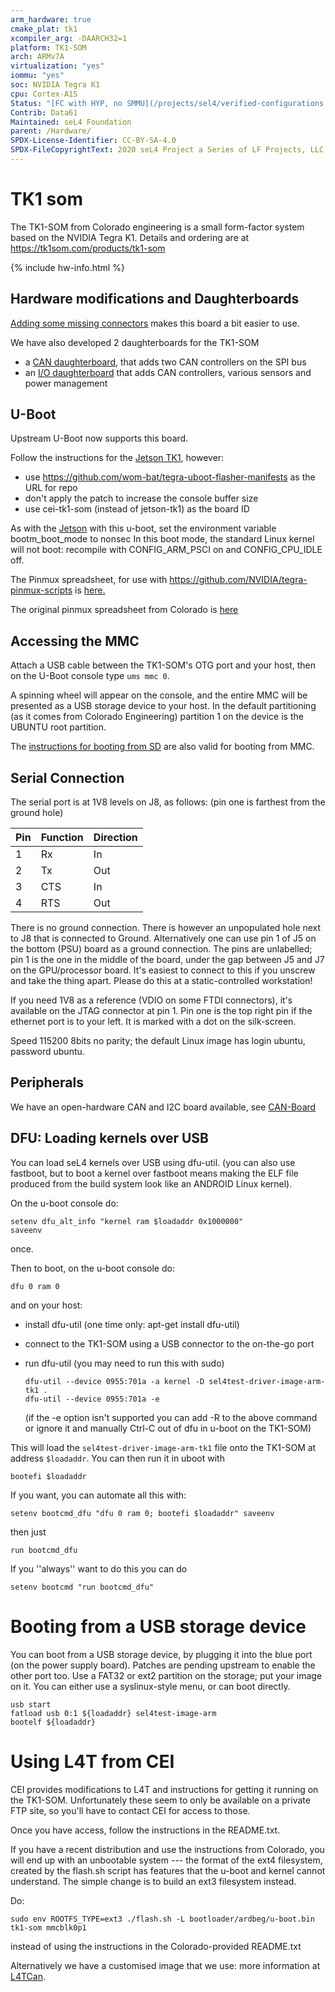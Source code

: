 ```yaml
---
arm_hardware: true
cmake_plat: tk1
xcompiler_arg: -DAARCH32=1
platform: TK1-SOM
arch: ARMv7A
virtualization: "yes"
iommu: "yes"
soc: NVIDIA Tegra K1
cpu: Cortex-A15
Status: "[FC with HYP, no SMMU](/projects/sel4/verified-configurations.html#arm_hyp-tk1)"
Contrib: Data61
Maintained: seL4 Foundation
parent: /Hardware/
SPDX-License-Identifier: CC-BY-SA-4.0
SPDX-FileCopyrightText: 2020 seL4 Project a Series of LF Projects, LLC.
---
```

# TK1 som

The TK1-SOM from Colorado engineering is a small form-factor system
based on the NVIDIA Tegra K1. Details and ordering are at
<https://tk1som.com/products/tk1-som>

{% include hw-info.html %}

## Hardware modifications and Daughterboards


[Adding some missing connectors](Tk1SomMods) makes this board a
bit easier to use.

We have also developed 2 daughterboards for the TK1-SOM

- a [CAN daughterboard](CANBoard), that adds two CAN
        controllers on the SPI bus
- an [I/O daughterboard](DaughterBoard) that adds CAN
        controllers, various sensors and power management

## U-Boot

Upstream U-Boot now supports this board.

Follow the instructions for the [Jetson TK1](../jetsontk1#flash-u-boot), however:

- use <https://github.com/wom-bat/tegra-uboot-flasher-manifests>
        as the URL for repo
- don't apply the patch to increase the console buffer size
- use cei-tk1-som (instead of jetson-tk1) as the board ID

As with the [Jetson](../jetsontk1) with this u-boot, set the
environment variable bootm_boot_mode to nonsec In this boot mode, the
standard Linux kernel will not boot: recompile with CONFIG_ARM_PSCI on
and CONFIG_CPU_IDLE off.

The Pinmux spreadsheet, for use with
<https://github.com/NVIDIA/tegra-pinmux-scripts> is
[here.](CEI_TK1_SOM_customer_pinmux_v11.xlsm)

The original pinmux spreadsheet from Colorado is
[here](tk1-som_pinmux_V2.4.xlsm)

## Accessing the MMC
Attach a USB cable
between the TK1-SOM's OTG port and your host, then on the U-Boot console
type `ums mmc 0`.

A spinning wheel will appear on the console, and the entire MMC will be
presented as a USB storage device to your host. In the default
partitioning (as it comes from Colorado Engineering) partition 1 on the
device is the UBUNTU root partition.

The [instructions for booting from SD](../GeneralARM#sd)
are also valid for booting from MMC.

## Serial Connection
 The serial port is at 1V8 levels on J8, as
follows: (pin one is farthest from the ground hole)

|Pin|Function|Direction|
|-|-|-|
|1 |Rx |In |
|2 |Tx |Out |
|3 |CTS |In |
|4 |RTS |Out |

There is no ground connection. There is however an unpopulated hole next
to J8 that is connected to Ground. Alternatively one can use pin 1 of J5
on the bottom (PSU) board as a ground connection. The pins are
unlabelled; pin 1 is the one in the middle of the board, under the gap
between J5 and J7 on the GPU/processor board. It's easiest to connect to
this if you unscrew and take the thing apart. Please do this at a
static-controlled workstation!

If you need 1V8 as a reference (VDIO on some FTDI connectors), it's
available on the JTAG connector at pin 1. Pin one is the top right pin
if the ethernet port is to your left. It is marked with a dot on the
silk-screen.

Speed 115200 8bits no parity; the default Linux image has login ubuntu,
password ubuntu.

## Peripherals
 We have an open-hardware CAN and I2C board available,
see [CAN-Board](CANBoard)

## DFU: Loading kernels over USB
You can load seL4 kernels over USB using dfu-util. (you can also use fastboot,
but to boot a kernel over fastboot means making the ELF file produced
from the build system look like an ANDROID Linux kernel).

On the u-boot console do:
```
setenv dfu_alt_info "kernel ram $loadaddr 0x1000000"
saveenv
```
once.

Then to boot, on the u-boot console do:
```
dfu 0 ram 0
```
and on your host:

- install dfu-util (one time only: apt-get install dfu-util)
- connect to the TK1-SOM using a USB connector to the on-the-go
        port

- run dfu-util (you may need to run this with sudo)

      dfu-util --device 0955:701a -a kernel -D sel4test-driver-image-arm-tk1 .
      dfu-util --device 0955:701a -e

  (if the -e option isn't supported you
  can add -R to the above command or ignore it and manually Ctrl-C out
  of dfu in u-boot on the TK1-SOM)


This will load the `sel4test-driver-image-arm-tk1` file onto the TK1-SOM
at address `$loadaddr`. You can then run it in uboot with

    bootefi $loadaddr

If you want, you can automate all this with:

    setenv bootcmd_dfu "dfu 0 ram 0; bootefi $loadaddr" saveenv

then just

    run bootcmd_dfu

If you ''always'' want to do this you can do

    setenv bootcmd "run bootcmd_dfu"

# Booting from a USB storage device

You can boot from a USB storage device, by plugging it into the blue
port (on the power supply board). Patches are pending upstream to enable
the other port too. Use a FAT32 or ext2 partition on the storage; put
your image on it. You can either use a syslinux-style menu, or can boot
directly.
```
usb start
fatload usb 0:1 ${loadaddr} sel4test-image-arm
bootelf ${loadaddr}
```

# Using L4T from CEI


CEI provides modifications to L4T and instructions for getting it
running on the TK1-SOM. Unfortunately these seem to only be available on
a private FTP site, so you'll have to contact CEI for access to those.

Once you have access, follow the instructions in the README.txt.

If you have a recent distribution and use the instructions from
Colorado, you will end up with an unbootable system --- the format of
the ext4 filesystem, created by the flash.sh script has features that
the u-boot and kernel cannot understand. The simple change is to build
an ext3 filesystem instead.

Do:


```
sudo env ROOTFS_TYPE=ext3 ./flash.sh -L bootloader/ardbeg/u-boot.bin tk1-som mmcblk0p1
```
instead of using the instructions in the Colorado-provided
README.txt

Alternatively we have a customised image that we use: more information
at [L4TCan](L4TCan).
